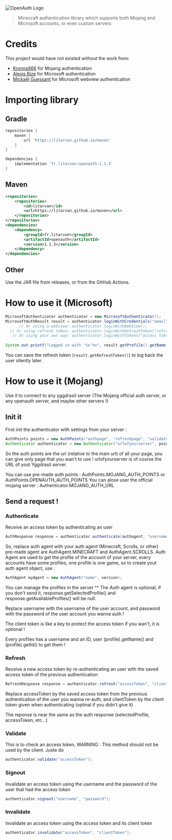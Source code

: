 ![OpenAuth Logo](./banner.png)

> Minecraft authentication library which supports both Mojang and Microsoft accounts, or even custom servers

# Credits

This project would have not existed without the work from:

 - [Kronos666](https://github.com/Kronos666) for Mojang authentication
 - [Alexis Bize](https://github.com/Alexis-Bize) for Microsoft authentication
 - [Mickaël Guessant](https://github.com/mguessan) for Microsoft webview authentication

# Importing library

## Gradle
```gradle
repositories {
    maven {
        url 'https://litarvan.github.io/maven'
    }
}

dependencies {
    implementation 'fr.litarvan:openauth:1.1.3'
}
```

## Maven
```xml
<repositories>
    <repositories>
        <id>litarvan</id>
        <url>https://litarvan.github.io/maven</url>
    </repositories>
</repositories>
<dependencies>
    <dependency>
        <groupId>fr.litarvan</groupId>
        <artifactId>openauth</artifactId>
        <version>1.1.3</version>
    </dependency>
</dependencies>
```

## Other
Use the JAR file from releases, or from the GitHub Actions.

# How to use it (Microsoft)

```java
MicrosoftAuthenticator authenticator = new MicrosoftAuthenticator();
MicrosoftAuthResult result = authenticator.loginWithCredentials("email", "password");
      // Or using a webview: authenticator.loginWithWebView();
  // Or using refresh token: authenticator.loginWithRefreshToken("refresh token");
   // Or using your own way: authenticator.loginWithTokens("access token", "refresh token");
        
System.out.printf("Logged in with '%s'%n", result.getProfile().getName());
```

You can save the refresh token (`result.getRefreshToken()`) to log back the user silently later.

# How to use it (Mojang)
Use it to connect to any yggdrasil server (The Mojang official auth server, or any openauth server, and maybe other servers !)

## Init it
First init the authenticator with settings from your server : 
```java
AuthPoints points = new AuthPoints("authpage", "refreshpage", "validatepage", "signoutpage", "invalidatepage");
Authenticator authenticator = new Authenticator("urlofyourserver", points);
```

So the auth points are the url (relative to the main url) of all your page, you can give only page that you wan't to use !
urlofyourserver is of course the URL of yout Yggdrasil server.

You can use pre-made auth points : AuthPoints.MOJANG_AUTH_POINTS or AuthPoints.OPENAUTH_AUTH_POINTS
You can alose user the official mojang server : Authenticator.MOJANG_AUTH_URL

## Send a request !
### Authenticate
Receive an access token by authenticating an user
```java
AuthResponse response = authenticator.authenticate(authagent, "username", "password", "clientToken");
```

So, replace auth agent with your auth agent (Minecraft, Scrolls, or other) pre-made agent are AuthAgent.MINECRAFT and AuthAgent.SCROLLS. Auth Agent are used to get the profile of the account of your server, every accounts have some profiles, one profile is one game, so to create yout auth agent object, use :
```java
AuthAgent myAgent = new AuthAgent("name", version);
```
You can manage the profiles in the server ^^
The Auth agent is optional, if you don't send it, response.getSelectedProfile() and response.getAvailableProfiles() will be null.

Replace username with the username of the user account, and password with the password of the user account you wanna auth !

The client token is like a key to protect the access token if you wan't, it is optional !

Every profiles has a username and an ID, user (profile).getName() and (profile).getId() to get them !

### Refresh
Receive a new access token by re-authenticating an user with the saved access token of the previous authentication
```java
RefreshResponse response = authenticator.refresh("accessToken", "clientToken");
```

Replace accessToken by the saved access token from the previous authentication of the user you wanna re-auth, and clientToken by the client token given when authenticating (optinal if you didn't give it)

The reponse is near the same as the auth response (selectedProfile, accessToken, etc...)

### Validate
This is to check an access token, WARNING : This method should not be used by the client. Juste do
```java
authenticator.validate("accessToken");
```

### Signout
Invalidate an access token using the username and the password of the user that had the access token
```java
authenticator.signout("username", "password");
```

### Invalidate
Invalidate an access token using the access token and its client token
```java
authenticator.invalidate("accessToken", "clientToken");
```

